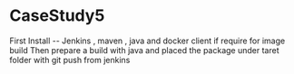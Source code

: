 # CaseStudy5

First Install -- Jenkins , maven , java and docker client if require for image build
Then prepare a build with java and placed the package under taret folder with git push from jenkins
